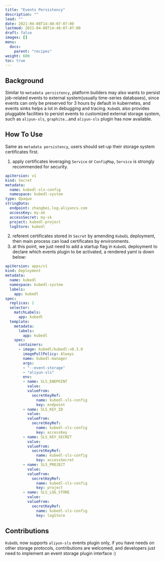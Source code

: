 ```yaml
---
title: "Events Persistency"
description: ""
lead: ""
date: 2021-04-08T14:48:07-07:00
lastmod: 2021-04-08T14:48:07-07:00
draft: false
images: []
menu:
  docs:
    parent: "recipes"
weight: 600
toc: true
---
```


## Background

Similar to `metadata persistency`, platform builders may also wants to persist job-related events to external system(usually time-series databases), 
since events can only be preserved for 3 hours by default in kubernetes, and events sinks helps a lot in debugging and tracing.
`KubeDL` also provides pluggable facilities to persist events to customized external storage system, such as `aliyun-sls`, `graphite`...and `aliyun-sls` plugin has now available.

## How To Use

Same as `metadata persistency`, users should set-up their storage system certificates first.

1. apply certificates leveraging `Service` or `ConfigMap`, `Service` is strongly recommended for security.

```yaml
apiVersion: v1
kind: Secret
metadata:
  name: kubedl-sls-config
  namespace: kubedl-system
type: Opaque
stringData:
  endpoint: zhangbei.log.aliyuncs.com
  accessKey: my-ak
  accessSecret: my-sk
  project: kubedl-project
  logStore: kubedl
```

2. referent certificates stored in `Secret` by amending `KubeDL` deployment, then main process can load certificates by environments.
3. at this point, we just need to add a startup flag in `KubeDL` deployment to declare which events plugin to be activated, a rendered yaml is down below:

```yaml
apiVersion: apps/v1
kind: Deployment
metadata:
  name: kubedl
  namespace: kubedl-system
  labels:
    app: kubedl
spec:
  replicas: 1
  selector:
    matchLabels:
      app: kubedl
  template:
    metadata:
      labels:
        app: kubedl
    spec:
      containers:
      - image: kubedl/kubedl:v0.3.0
        imagePullPolicy: Always
        name: kubedl-manager
        args:
        - "--event-storage"
        - "aliyun-sls"
        env:
        - name: SLS_ENDPOINT
          value:
          valueFrom:
            secretKeyRef:
              name: kubedl-sls-config
              key: endpoint
        - name: SLS_KEY_ID
          value:
          valueFrom:
            secretKeyRef:
              name: kubedl-sls-config
              key: accessKey
        - name: SLS_KEY_SECRET
          value:
          valueFrom:
            secretKeyRef:
              name: kubedl-sls-config
              key: accessSecret
        - name: SLS_PROJECT
          value:
          valueFrom:
            secretKeyRef:
              name: kubedl-sls-config
              key: project
        - name: SLS_LOG_STORE
          value:
          valueFrom:
            secretKeyRef:
              name: kubedl-sls-config
              key: logStore
```

## Contributions

`KubeDL` now supports `aliyun-sls` events plugin only, if you have needs on other storage protocols,
contributions are welcomed, and developers just need to implement an event storage plugin interface :)